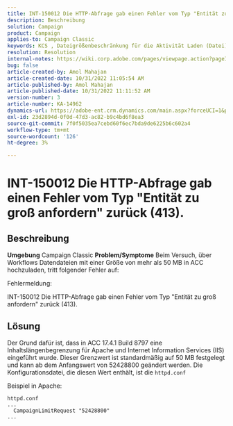 ```yaml
---
title: INT-150012 Die HTTP-Abfrage gab einen Fehler vom Typ "Entität zu groß anfordern" zurück (413).
description: Beschreibung
solution: Campaign
product: Campaign
applies-to: Campaign Classic
keywords: KCS , Dateigrößenbeschränkung für die Aktivität Laden (Datei), Entität anfordern zu groß, CampaignLimitRequest
resolution: Resolution
internal-notes: https://wiki.corp.adobe.com/pages/viewpage.action?pageId=1423015339#ACC-Apache/Tomcat/IIS-WhatisthefilesizelimitforDataloading(file)activity?
bug: false
article-created-by: Amol Mahajan
article-created-date: 10/31/2022 11:05:54 AM
article-published-by: Amol Mahajan
article-published-date: 10/31/2022 11:11:52 AM
version-number: 3
article-number: KA-14962
dynamics-url: https://adobe-ent.crm.dynamics.com/main.aspx?forceUCI=1&pagetype=entityrecord&etn=knowledgearticle&id=d9098bfb-0b59-ed11-9561-6045bd006079
exl-id: 23d2894d-0f0d-47d3-ac82-b9c4bd6f8ea3
source-git-commit: 7f0f5035ea7cebd60f6ec7bda9de6225b6c602a4
workflow-type: tm+mt
source-wordcount: '126'
ht-degree: 3%

---
```


# INT-150012 Die HTTP-Abfrage gab einen Fehler vom Typ &quot;Entität zu groß anfordern&quot; zurück (413).

## Beschreibung

<b>Umgebung</b>
Campaign Classic
<b>Problem/Symptome</b>
Beim Versuch, über Workflows Datendateien mit einer Größe von mehr als 50 MB in ACC hochzuladen, tritt folgender Fehler auf:



Fehlermeldung:

INT-150012 Die HTTP-Abfrage gab einen Fehler vom Typ &quot;Entität zu groß anfordern&quot; zurück (413).


## Lösung


Der Grund dafür ist, dass in ACC 17.4.1 Build 8797 eine Inhaltslängenbegrenzung für Apache und Internet Information Services (IIS) eingeführt wurde. Dieser Grenzwert ist standardmäßig auf 50 MB festgelegt und kann ab dem Anfangswert von 52428800 geändert werden. Die Konfigurationsdatei, die diesen Wert enthält, ist die `httpd.conf`

Beispiel in Apache:


```
httpd.conf
...
  CampaignLimitRequest "52428800"
...
```
